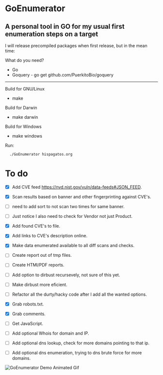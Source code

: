 # GoEnumerator
A personal tool in GO for my usual first enumeration steps on a target
---

I will release precompiled packages when first release, but in the mean time:

What do you need?
- Go
- Goquery - go get github.com/PuerkitoBio/goquery

---
Build for GNU/Linux  
- make

Build for Darwin
- make darwin

Build for Windows
- make windows

Run:

```  
  ./GoEnumerator hispagatos.org
```


# To do
- [x] Add CVE feed https://nvd.nist.gov/vuln/data-feeds#JSON_FEED.
- [x] Scan results based on banner and other fingerprinting against CVE's.
 - [ ] need to add sort to not scan two times for same banner.
 - [ ] Just notice I also need to check for Vendor not just Product.
 - [x] Add found CVE's to file.
 - [x] Add links to CVE's description online.
- [x] Make data enumerated available to all diff scans and checks.
- [ ] Create report out of tmp files.
- [ ] Create HTMl/PDF reports.
- [ ] Add option to dirbust recursevely, not sure of this yet.
 - [ ] Make dirbust more eficient.
- [ ] Refactor all the durty/hacky code after I add all the wanted options.
- [x] Grab robots.txt.
- [x] Grab comments.
- [ ]  Get JavaScript. 
- [ ] Add optional Whois for domain and IP.
- [ ] Add optional dns lookup, check for more domains pointing to that ip.
- [ ] Add optional dns enumeration, trying to dns brute force for more domains.


![GoEnumerator Demo Animated Gif](https://github.com/ReK2Fernandez/GoEnumerator/blob/master/demo-goenumerator.gif)
